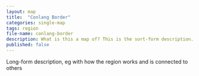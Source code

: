 ```yaml
---
layout: map
title:  "Conlang Border"
categories: single-map
tags: region
file-name: conlang-border
description: What is this a map of? This is the sort-form description.
published: false
---
```


Long-form description, eg with how the region works and is connected to others
